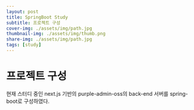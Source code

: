 ```yaml
---
layout: post
title: SpringBoot Study
subtitle: 프로젝트 구성
cover-img: ./assets/img/path.jpg
thumbnail-img: ./assets/img/thumb.png
share-img: ./assets/img/path.jpg
tags: [study]
---
```


# 프로젝트 구성

현재 스터디 중인 next.js 기반의 purple-admin-oss의 back-end 서버를 spring-boot로 구성하였다.

